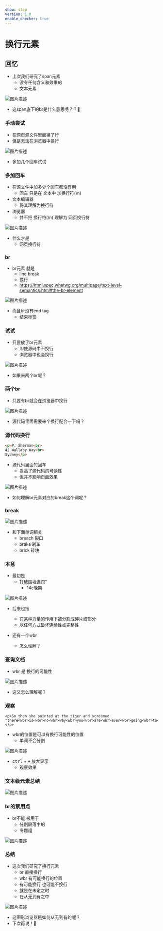 ```yaml
---
show: step
version: 1.0
enable_checker: true
---
```


#  换行元素

## 回忆

- 上次我们研究了span元素
	- 没有任何含义和效果的
	- 文本元素

![图片描述](https://doc.shiyanlou.com/courses/uid1190679-20240915-1726394532087)

- 这span底下的br是什么意思呢？？🤔

### 手动尝试

- 在网页源文件里面换了行
- 但是无法在浏览器中换行

![图片描述](https://doc.shiyanlou.com/courses/uid1190679-20221204-1670158977212)

- 多加几个回车试试

### 多加回车

- 在源文件中加多少个回车都没有用
	- 回车 只是在 文本中 加换行符(\n)
- 文本编辑器 
	- 将其理解为换行符
- 浏览器
	- 并不把 换行符(\n) 理解为 网页换行符

![图片描述](https://doc.shiyanlou.com/courses/uid1190679-20221204-1670159049653)

- 什么才是
	- 网页换行符

### br

- br元素 就是 
	- line break
	- 换行
	- https://html.spec.whatwg.org/multipage/text-level-semantics.html#the-br-element

![图片描述](https://doc.shiyanlou.com/courses/uid1190679-20240630-1719717324403)

- 而且br没有end tag
	- 结束标签

### 试试

- 只要放了br元素
	- 即使源码中不换行
	- 浏览器中也会换行

![图片描述](https://doc.shiyanlou.com/courses/uid1190679-20221204-1670159289786)

- 如果来两个br呢？

### 两个br

- 只要有br就会在浏览器中换行

![图片描述](https://doc.shiyanlou.com/courses/uid1190679-20221204-1670159436061)

- 源代码里面需要来个换行配合一下吗？

### 源代码换行

```html
<p>P. Sherman<br>
42 Wallaby Way<br>
Sydney</p>
```

- 源代码里面的回车
	- 提高了源代码的可读性
	- 但并不影响页面效果

![图片描述](https://doc.shiyanlou.com/courses/uid1190679-20221204-1670160673717)

- 如何理解br元素对应的break这个词呢？

### break

![图片描述](https://doc.shiyanlou.com/courses/uid1190679-20221207-1670416351096)

- 和下面单词相关
	- breach   裂口
	- brake  刹车 
	- brick  砖块 

### 本意

- 最初是
	- 打破围墙逃跑”
		- 14c晚期

![图片描述](https://doc.shiyanlou.com/courses/uid1190679-20221207-1670416363569)

- 后来也指
	- 在某种力量的作用下被分割成碎片或部分
	- 以任何方式破坏连续性或完整性

- 还有一个wbr
	- 怎么理解？

### 查询文档

- wbr 是 换行的可能性

![图片描述](https://doc.shiyanlou.com/courses/uid1190679-20240630-1719719307883)

- 这又怎么理解呢？

### 观察

```
<p>So then she pointed at the tiger and screamed
"there<wbr>is<wbr>no<wbr>way<wbr>you<wbr>are<wbr>ever<wbr>going<wbr>to<wbr>catch<wbr>me"!</p>
```
- wbr的位置是可以有换行可能性的位置
	- 单词不会分割

![图片描述](https://doc.shiyanlou.com/courses/uid1190679-20221204-1670160185145)

- <kbd>ctrl</kbd> + <kbd>+</kbd> 放大显示
	- 观察效果

### 文本级元素总结

![图片描述](https://doc.shiyanlou.com/courses/uid1190679-20221204-1670160343541)

### br的禁用点

- br不能 被用于
	- 分割段落中的
	- 专题组 

![图片描述](https://doc.shiyanlou.com/courses/uid1190679-20240630-1719719506757)

### 总结 

- 这次我们研究了换行元素
	- br 直接换行
	- wbr 有可能换行的位置
	- 有可能换行 也可能不换行
	- 就是在未定之时
	- 在从无到有之中

![图片描述](https://doc.shiyanlou.com/courses/uid1190679-20240729-1722249932376)

- 这图形浏览器是如何从无到有的呢？
- 下次再说！👋
